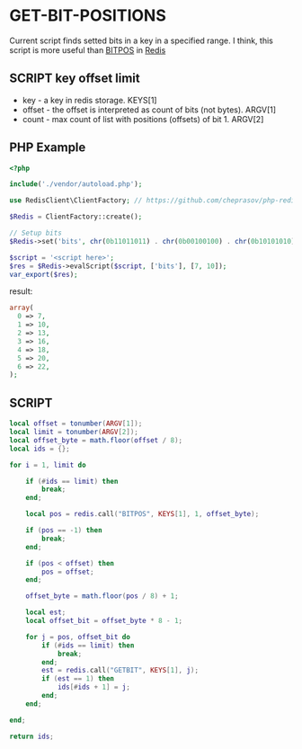 # GET-BIT-POSITIONS
Current script finds setted bits in a key in a specified range.
I think, this script is more useful than [BITPOS](https://redis.io/commands/bitpos) in [Redis](https://redis.io)

## SCRIPT key offset limit
- key - a key in redis storage. KEYS[1]
- offset - the offset is interpreted as count of bits (not bytes). ARGV[1]
- count - max count of list with positions (offsets) of bit 1. ARGV[2]

## PHP Example

```php
<?php

include('./vendor/autoload.php');

use RedisClient\ClientFactory; // https://github.com/cheprasov/php-redis-client

$Redis = ClientFactory::create();

// Setup bits
$Redis->set('bits', chr(0b11011011) . chr(0b00100100) . chr(0b10101010));

$script = '<script here>';
$res = $Redis->evalScript($script, ['bits'], [7, 10]);
var_export($res);
```
result:
```php
array(
  0 => 7,
  1 => 10,
  2 => 13,
  3 => 16,
  4 => 18,
  5 => 20,
  6 => 22,
);
```

## SCRIPT

```lua
local offset = tonumber(ARGV[1]);
local limit = tonumber(ARGV[2]);
local offset_byte = math.floor(offset / 8);
local ids = {};

for i = 1, limit do

    if (#ids == limit) then
        break;
    end;

    local pos = redis.call("BITPOS", KEYS[1], 1, offset_byte);

    if (pos == -1) then
        break;
    end;

    if (pos < offset) then
        pos = offset;
    end;

    offset_byte = math.floor(pos / 8) + 1;

    local est;
    local offset_bit = offset_byte * 8 - 1;

    for j = pos, offset_bit do
        if (#ids == limit) then
            break;
        end;
        est = redis.call("GETBIT", KEYS[1], j);
        if (est == 1) then
            ids[#ids + 1] = j;
        end;
    end;

end;

return ids;
```
